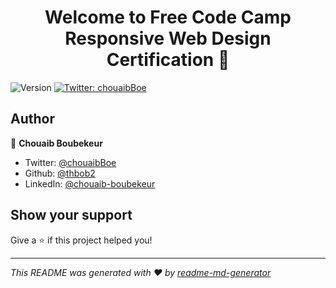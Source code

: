 <h1 align="center">Welcome to Free Code Camp Responsive Web Design Certification 👋</h1>
<p>
  <img alt="Version" src="https://img.shields.io/badge/version-1-blue.svg?cacheSeconds=2592000" />
  <a href="https://twitter.com/chouaibBoe" target="_blank">
    <img alt="Twitter: chouaibBoe" src="https://img.shields.io/twitter/follow/chouaibBoe.svg?style=social" />
  </a>
</p>

## Author

👤 **Chouaib Boubekeur**

* Twitter: [@chouaibBoe](https://twitter.com/chouaibBoe)
* Github: [@thbob2](https://github.com/thbob2)
* LinkedIn: [@chouaib-boubekeur](https://linkedin.com/in/chouaib-boubekeur)

## Show your support

Give a ⭐️ if this project helped you!

***
_This README was generated with ❤️ by [readme-md-generator](https://github.com/kefranabg/readme-md-generator)_
